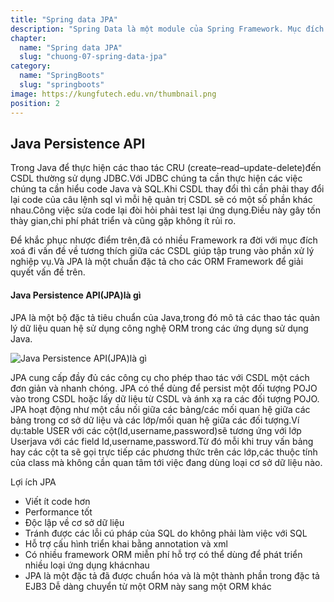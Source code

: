 ```yaml
---
title: "Spring data JPA"
description: "Spring Data là một module của Spring Framework. Mục đích của Spring Data JPA là giảm thiểu việc thực hiện quá nhiều bước để có thể implement được JPA."
chapter:
  name: "Spring data JPA"
  slug: "chuong-07-spring-data-jpa"
category:
  name: "SpringBoots"
  slug: "springboots"
image: https://kungfutech.edu.vn/thumbnail.png
position: 2
---
```


## Java Persistence API

Trong Java để thực hiện các thao tác CRU (create–read–update-delete)đến CSDL thường sử dụng JDBC.Với JDBC chúng ta cần thực hiện các việc chúng ta cần hiểu code Java và SQL.Khi CSDL thay đổi thì cần phải thay đổi lại code của câu lệnh sql vì mỗi hệ quản trị CSDL sẽ có một số phần khác nhau.Công việc sửa code lại đòi hỏi phải test lại ứng dụng.Điều này gây tốn thày gian,chi phí phát triển và cũng gặp không ít rủi ro.

Để khắc phục nhược điểm trên,đã có nhiều Framework ra đời với mục đích xoá đi vấn đề về tương thích giữa các CSDL giúp tập trung vào phần xử lý nghiệp vụ.Và JPA là một chuẩn đặc tả cho các ORM Framework để giải quyết vấn đề trên.

#### Java Persistence API(JPA)là gì

JPA là một bộ đặc tả tiêu chuẩn của Java,trong đó mô tả các thao tác quản lý dữ liệu quan hệ sử dụng công nghệ ORM trong các ứng dụng sử dụng Java.

![Java Persistence API(JPA)là gì](https://user-images.githubusercontent.com/29374426/174511700-1b2170bd-bbad-4221-9ffc-46b7a4532240.png)

JPA cung cấp đầy đủ các công cụ cho phép thao tác với CSDL một cách đơn giản và nhanh chóng. JPA có thể dùng để persist một đối tượng POJO vào trong CSDL hoặc lấy dữ liệu từ CSDL và ánh xạ ra các đối tượng POJO.
JPA hoạt động như một cầu nối giữa các bảng/các mối quan hệ giữa các bảng trong cơ sở dữ liệu và các lớp/mối quan hệ giữa các đối tượng.Ví dụ:table USER với các cột(Id,username,password)sẽ tương ứng với lớp Userjava với các field Id,username,password.Từ đó mỗi khi truy vấn bảng hay các cột ta sẽ gọi trực tiếp các phương thức trên các lớp,các thuộc tính của class mà không cần quan tâm tới việc đang dùng loại cơ sở dữ liệu nào.

Lợi ích JPA

- Viết ít code hơn
- Performance tốt
- Độc lập về cơ sở dữ liệu
- Tránh được các lỗi cú pháp của SQL do không phải làm việc với SQL
- Hỗ trợ cấu hình triển khai bằng annotation và xml
- Có nhiều framework ORM miễn phí hỗ trợ có thể dùng để phát triển nhiều loại ứng dụng khácnhau
- JPA là một đặc tả đã được chuẩn hóa và là một thành phần trong đặc tả EJB3 Dễ dàng chuyển từ một ORM này sang một ORM khác
